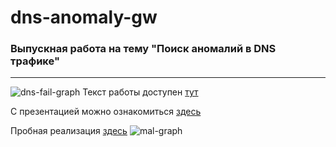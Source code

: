 # dns-anomaly-gw

### Выпускная работа на тему "Поиск аномалий в DNS трафике" 
---
![dns-fail-graph](https://github.com/menshikh-iv/dns-anomaly-gw/blob/master/work/img/fail-graph.png)
Текст работы доступен [тут](https://github.com/menshikh-iv/dns-anomaly-gw/blob/master/work/GraduateWork.pdf)

С презентацией можно ознакомиться [здесь](https://github.com/menshikh-iv/dns-anomaly-gw/blob/master/work/PresentationGW.pdf)

Пробная реализация [здесь](https://github.com/menshikh-iv/dns-anomaly-gw/blob/master/suspicious-detection.py)
![mal-graph](https://github.com/menshikh-iv/dns-anomaly-gw/blob/master/work/img/mal-graph.png)
